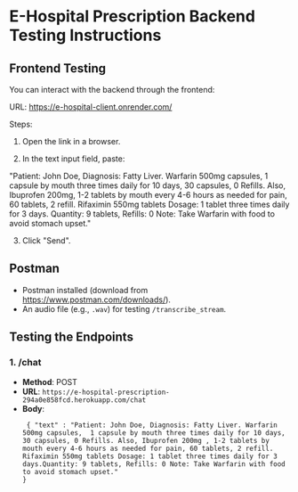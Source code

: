# E-Hospital Prescription Backend Testing Instructions
## Frontend Testing
You can interact with the backend through the frontend:

URL: https://e-hospital-client.onrender.com/

Steps:

1. Open the link in a browser.

2. In the text input field, paste:

"Patient: John Doe, Diagnosis: Fatty Liver. Warfarin 500mg capsules, 1 capsule by mouth three times daily for 10 days, 30 capsules, 0 Refills. Also, Ibuprofen 200mg, 1-2 tablets by mouth every 4-6 hours as needed for pain, 60 tablets, 2 refill. Rifaximin 550mg tablets Dosage: 1 tablet three times daily for 3 days. Quantity: 9 tablets, Refills: 0 Note: Take Warfarin with food to avoid stomach upset."

3. Click "Send".

## Postman
- Postman installed (download from https://www.postman.com/downloads/).
- An audio file (e.g., `.wav`) for testing `/transcribe_stream`.



## Testing the Endpoints
### 1. /chat 
- **Method**: POST
- **URL**: `https://e-hospital-prescription-294a0e858fcd.herokuapp.com/chat`
- **Body**:   
  ```json{
   { "text" : "Patient: John Doe, Diagnosis: Fatty Liver. Warfarin 500mg capsules,  1 capsule by mouth three times daily for 10 days, 30 capsules, 0 Refills. Also, Ibuprofen 200mg , 1-2 tablets by mouth every 4-6 hours as needed for pain, 60 tablets, 2 refill. Rifaximin 550mg tablets Dosage: 1 tablet three times daily for 3 days.Quantity: 9 tablets, Refills: 0 Note: Take Warfarin with food to avoid stomach upset."
  }
             
